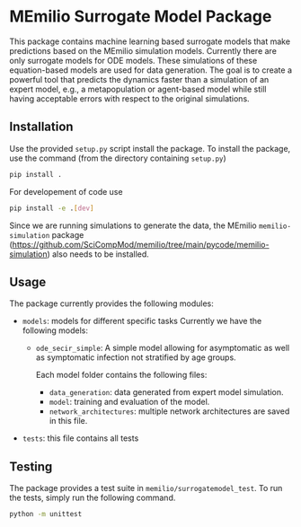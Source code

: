 MEmilio Surrogate Model Package
=======================
This package contains machine learning based surrogate models that make predictions based on the MEmilio simulation models. Currently there are only surrogate models for ODE models. These simulations of these equation-based models are used for data generation. The goal is to create a powerful tool that predicts the dynamics faster than a simulation of an expert model, e.g., a metapopulation or agent-based model while still having acceptable errors with respect to the original simulations.
 
## Installation

Use the provided `setup.py` script install the package. 
To install the package, use the command (from the directory containing `setup.py`)

```bash
pip install .
```

For developement of code use

```bash
pip install -e .[dev]
``` 

Since we are running simulations to generate the data, the MEmilio `memilio-simulation` package (https://github.com/SciCompMod/memilio/tree/main/pycode/memilio-simulation) also needs to be installed.
## Usage
The package currently provides the following modules:

- `models`: models for different specific tasks
   Currently we have the following models: 
   - `ode_secir_simple`: A simple model allowing for asymptomatic as well as symptomatic infection not stratified by age groups.

     Each model folder contains the following files: 
     - `data_generation`: data generated from expert model simulation.
     - `model`: training and evaluation of the model. 
     - `network_architectures`: multiple network architectures are saved in this file.


- `tests`: this file contains all tests 

## Testing 
The package provides a test suite in `memilio/surrogatemodel_test`. To run the tests, simply run the following command.

```bash
python -m unittest
```

